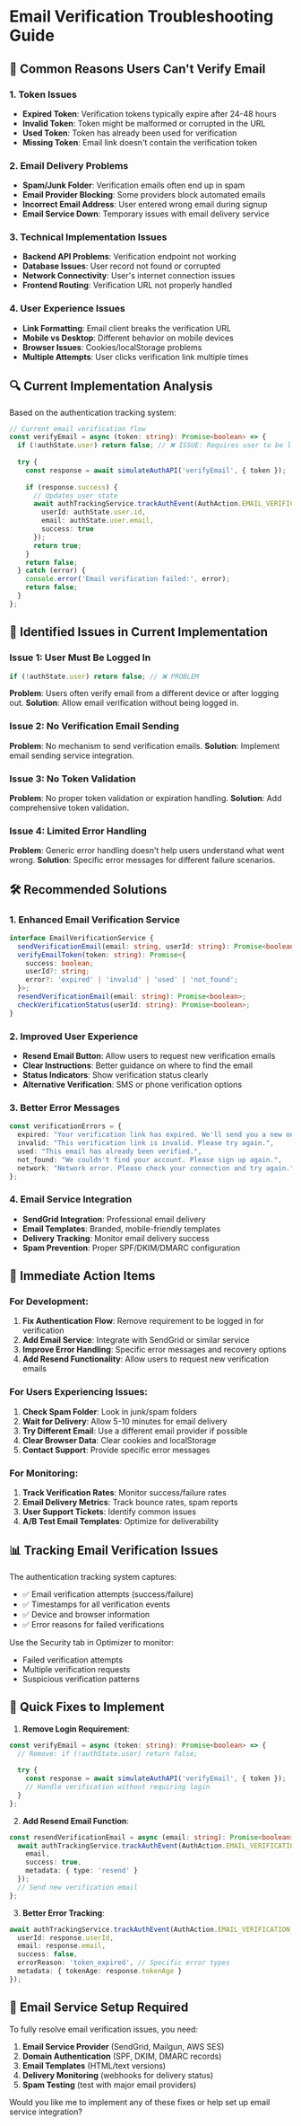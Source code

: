 # Email Verification Troubleshooting Guide

## 🚨 Common Reasons Users Can't Verify Email

### 1. **Token Issues**
- **Expired Token**: Verification tokens typically expire after 24-48 hours
- **Invalid Token**: Token might be malformed or corrupted in the URL
- **Used Token**: Token has already been used for verification
- **Missing Token**: Email link doesn't contain the verification token

### 2. **Email Delivery Problems**
- **Spam/Junk Folder**: Verification emails often end up in spam
- **Email Provider Blocking**: Some providers block automated emails
- **Incorrect Email Address**: User entered wrong email during signup
- **Email Service Down**: Temporary issues with email delivery service

### 3. **Technical Implementation Issues**
- **Backend API Problems**: Verification endpoint not working
- **Database Issues**: User record not found or corrupted
- **Network Connectivity**: User's internet connection issues
- **Frontend Routing**: Verification URL not properly handled

### 4. **User Experience Issues**
- **Link Formatting**: Email client breaks the verification URL
- **Mobile vs Desktop**: Different behavior on mobile devices
- **Browser Issues**: Cookies/localStorage problems
- **Multiple Attempts**: User clicks verification link multiple times

## 🔍 Current Implementation Analysis

Based on the authentication tracking system:

```typescript
// Current email verification flow
const verifyEmail = async (token: string): Promise<boolean> => {
  if (!authState.user) return false; // ❌ ISSUE: Requires user to be logged in
  
  try {
    const response = await simulateAuthAPI('verifyEmail', { token });
    
    if (response.success) {
      // Updates user state
      await authTrackingService.trackAuthEvent(AuthAction.EMAIL_VERIFICATION_SUCCESS, {
        userId: authState.user.id,
        email: authState.user.email,
        success: true
      });
      return true;
    }
    return false;
  } catch (error) {
    console.error('Email verification failed:', error);
    return false;
  }
};
```

## 🐛 Identified Issues in Current Implementation

### Issue 1: User Must Be Logged In
```typescript
if (!authState.user) return false; // ❌ PROBLEM
```
**Problem**: Users often verify email from a different device or after logging out.
**Solution**: Allow email verification without being logged in.

### Issue 2: No Verification Email Sending
**Problem**: No mechanism to send verification emails.
**Solution**: Implement email sending service integration.

### Issue 3: No Token Validation
**Problem**: No proper token validation or expiration handling.
**Solution**: Add comprehensive token validation.

### Issue 4: Limited Error Handling
**Problem**: Generic error handling doesn't help users understand what went wrong.
**Solution**: Specific error messages for different failure scenarios.

## 🛠️ Recommended Solutions

### 1. Enhanced Email Verification Service
```typescript
interface EmailVerificationService {
  sendVerificationEmail(email: string, userId: string): Promise<boolean>;
  verifyEmailToken(token: string): Promise<{
    success: boolean;
    userId?: string;
    error?: 'expired' | 'invalid' | 'used' | 'not_found';
  }>;
  resendVerificationEmail(email: string): Promise<boolean>;
  checkVerificationStatus(userId: string): Promise<boolean>;
}
```

### 2. Improved User Experience
- **Resend Email Button**: Allow users to request new verification emails
- **Clear Instructions**: Better guidance on where to find the email
- **Status Indicators**: Show verification status clearly
- **Alternative Verification**: SMS or phone verification options

### 3. Better Error Messages
```typescript
const verificationErrors = {
  expired: "Your verification link has expired. We'll send you a new one.",
  invalid: "This verification link is invalid. Please try again.",
  used: "This email has already been verified.",
  not_found: "We couldn't find your account. Please sign up again.",
  network: "Network error. Please check your connection and try again."
};
```

### 4. Email Service Integration
- **SendGrid Integration**: Professional email delivery
- **Email Templates**: Branded, mobile-friendly templates
- **Delivery Tracking**: Monitor email delivery success
- **Spam Prevention**: Proper SPF/DKIM/DMARC configuration

## 🎯 Immediate Action Items

### For Development:
1. **Fix Authentication Flow**: Remove requirement to be logged in for verification
2. **Add Email Service**: Integrate with SendGrid or similar service
3. **Improve Error Handling**: Specific error messages and recovery options
4. **Add Resend Functionality**: Allow users to request new verification emails

### For Users Experiencing Issues:
1. **Check Spam Folder**: Look in junk/spam folders
2. **Wait for Delivery**: Allow 5-10 minutes for email delivery
3. **Try Different Email**: Use a different email provider if possible
4. **Clear Browser Data**: Clear cookies and localStorage
5. **Contact Support**: Provide specific error messages

### For Monitoring:
1. **Track Verification Rates**: Monitor success/failure rates
2. **Email Delivery Metrics**: Track bounce rates, spam reports
3. **User Support Tickets**: Identify common issues
4. **A/B Test Email Templates**: Optimize for deliverability

## 📊 Tracking Email Verification Issues

The authentication tracking system captures:
- ✅ Email verification attempts (success/failure)
- ✅ Timestamps for all verification events
- ✅ Device and browser information
- ✅ Error reasons for failed verifications

Use the Security tab in Optimizer to monitor:
- Failed verification attempts
- Multiple verification requests
- Suspicious verification patterns

## 🔧 Quick Fixes to Implement

1. **Remove Login Requirement**:
```typescript
const verifyEmail = async (token: string): Promise<boolean> => {
  // Remove: if (!authState.user) return false;
  
  try {
    const response = await simulateAuthAPI('verifyEmail', { token });
    // Handle verification without requiring login
  }
};
```

2. **Add Resend Email Function**:
```typescript
const resendVerificationEmail = async (email: string): Promise<boolean> => {
  await authTrackingService.trackAuthEvent(AuthAction.EMAIL_VERIFICATION_SENT, {
    email,
    success: true,
    metadata: { type: 'resend' }
  });
  // Send new verification email
};
```

3. **Better Error Tracking**:
```typescript
await authTrackingService.trackAuthEvent(AuthAction.EMAIL_VERIFICATION_SUCCESS, {
  userId: response.userId,
  email: response.email,
  success: false,
  errorReason: 'token_expired', // Specific error types
  metadata: { tokenAge: response.tokenAge }
});
```

## 📧 Email Service Setup Required

To fully resolve email verification issues, you need:

1. **Email Service Provider** (SendGrid, Mailgun, AWS SES)
2. **Domain Authentication** (SPF, DKIM, DMARC records)
3. **Email Templates** (HTML/text versions)
4. **Delivery Monitoring** (webhooks for delivery status)
5. **Spam Testing** (test with major email providers)

Would you like me to implement any of these fixes or help set up email service integration?

